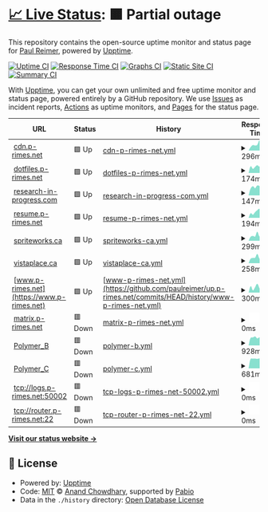 # [📈 Live Status](https://up.p-rimes.net): <!--live status--> **🟧 Partial outage**

This repository contains the open-source uptime monitor and status page for [Paul Reimer](https://www.p-rimes.net), powered by [Upptime](https://github.com/upptime/upptime).

[![Uptime CI](https://github.com/paulreimer/up.p-rimes.net/workflows/Uptime%20CI/badge.svg)](https://github.com/paulreimer/up.p-rimes.net/actions?query=workflow%3A%22Uptime+CI%22)
[![Response Time CI](https://github.com/paulreimer/up.p-rimes.net/workflows/Response%20Time%20CI/badge.svg)](https://github.com/paulreimer/up.p-rimes.net/actions?query=workflow%3A%22Response+Time+CI%22)
[![Graphs CI](https://github.com/paulreimer/up.p-rimes.net/workflows/Graphs%20CI/badge.svg)](https://github.com/paulreimer/up.p-rimes.net/actions?query=workflow%3A%22Graphs+CI%22)
[![Static Site CI](https://github.com/paulreimer/up.p-rimes.net/workflows/Static%20Site%20CI/badge.svg)](https://github.com/paulreimer/up.p-rimes.net/actions?query=workflow%3A%22Static+Site+CI%22)
[![Summary CI](https://github.com/paulreimer/up.p-rimes.net/workflows/Summary%20CI/badge.svg)](https://github.com/paulreimer/up.p-rimes.net/actions?query=workflow%3A%22Summary+CI%22)

With [Upptime](https://upptime.js.org), you can get your own unlimited and free uptime monitor and status page, powered entirely by a GitHub repository. We use [Issues](https://github.com/paulreimer/up.p-rimes.net/issues) as incident reports, [Actions](https://github.com/paulreimer/up.p-rimes.net/actions) as uptime monitors, and [Pages](https://up.p-rimes.net) for the status page.

<!--start: status pages-->
<!-- This summary is generated by Upptime (https://github.com/upptime/upptime) -->
<!-- Do not edit this manually, your changes will be overwritten -->
<!-- prettier-ignore -->
| URL | Status | History | Response Time | Uptime |
| --- | ------ | ------- | ------------- | ------ |
| <img alt="" src="https://icons.duckduckgo.com/ip3/cdn.p-rimes.net.ico" height="13"> [cdn.p-rimes.net](https://cdn.p-rimes.net/blank.gif) | 🟩 Up | [cdn-p-rimes-net.yml](https://github.com/paulreimer/up.p-rimes.net/commits/HEAD/history/cdn-p-rimes-net.yml) | <details><summary><img alt="Response time graph" src="./graphs/cdn-p-rimes-net/response-time-week.png" height="20"> 296ms</summary><br><a href="https://up.p-rimes.net/history/cdn-p-rimes-net"><img alt="Response time 276" src="https://img.shields.io/endpoint?url=https%3A%2F%2Fraw.githubusercontent.com%2Fpaulreimer%2Fup.p-rimes.net%2FHEAD%2Fapi%2Fcdn-p-rimes-net%2Fresponse-time.json"></a><br><a href="https://up.p-rimes.net/history/cdn-p-rimes-net"><img alt="24-hour response time 200" src="https://img.shields.io/endpoint?url=https%3A%2F%2Fraw.githubusercontent.com%2Fpaulreimer%2Fup.p-rimes.net%2FHEAD%2Fapi%2Fcdn-p-rimes-net%2Fresponse-time-day.json"></a><br><a href="https://up.p-rimes.net/history/cdn-p-rimes-net"><img alt="7-day response time 296" src="https://img.shields.io/endpoint?url=https%3A%2F%2Fraw.githubusercontent.com%2Fpaulreimer%2Fup.p-rimes.net%2FHEAD%2Fapi%2Fcdn-p-rimes-net%2Fresponse-time-week.json"></a><br><a href="https://up.p-rimes.net/history/cdn-p-rimes-net"><img alt="30-day response time 280" src="https://img.shields.io/endpoint?url=https%3A%2F%2Fraw.githubusercontent.com%2Fpaulreimer%2Fup.p-rimes.net%2FHEAD%2Fapi%2Fcdn-p-rimes-net%2Fresponse-time-month.json"></a><br><a href="https://up.p-rimes.net/history/cdn-p-rimes-net"><img alt="1-year response time 276" src="https://img.shields.io/endpoint?url=https%3A%2F%2Fraw.githubusercontent.com%2Fpaulreimer%2Fup.p-rimes.net%2FHEAD%2Fapi%2Fcdn-p-rimes-net%2Fresponse-time-year.json"></a></details> | <details><summary><a href="https://up.p-rimes.net/history/cdn-p-rimes-net">100.00%</a></summary><a href="https://up.p-rimes.net/history/cdn-p-rimes-net"><img alt="All-time uptime 100.00%" src="https://img.shields.io/endpoint?url=https%3A%2F%2Fraw.githubusercontent.com%2Fpaulreimer%2Fup.p-rimes.net%2FHEAD%2Fapi%2Fcdn-p-rimes-net%2Fuptime.json"></a><br><a href="https://up.p-rimes.net/history/cdn-p-rimes-net"><img alt="24-hour uptime 100.00%" src="https://img.shields.io/endpoint?url=https%3A%2F%2Fraw.githubusercontent.com%2Fpaulreimer%2Fup.p-rimes.net%2FHEAD%2Fapi%2Fcdn-p-rimes-net%2Fuptime-day.json"></a><br><a href="https://up.p-rimes.net/history/cdn-p-rimes-net"><img alt="7-day uptime 100.00%" src="https://img.shields.io/endpoint?url=https%3A%2F%2Fraw.githubusercontent.com%2Fpaulreimer%2Fup.p-rimes.net%2FHEAD%2Fapi%2Fcdn-p-rimes-net%2Fuptime-week.json"></a><br><a href="https://up.p-rimes.net/history/cdn-p-rimes-net"><img alt="30-day uptime 100.00%" src="https://img.shields.io/endpoint?url=https%3A%2F%2Fraw.githubusercontent.com%2Fpaulreimer%2Fup.p-rimes.net%2FHEAD%2Fapi%2Fcdn-p-rimes-net%2Fuptime-month.json"></a><br><a href="https://up.p-rimes.net/history/cdn-p-rimes-net"><img alt="1-year uptime 100.00%" src="https://img.shields.io/endpoint?url=https%3A%2F%2Fraw.githubusercontent.com%2Fpaulreimer%2Fup.p-rimes.net%2FHEAD%2Fapi%2Fcdn-p-rimes-net%2Fuptime-year.json"></a></details>
| <img alt="" src="https://icons.duckduckgo.com/ip3/dotfiles.p-rimes.net.ico" height="13"> [dotfiles.p-rimes.net](https://dotfiles.p-rimes.net/) | 🟩 Up | [dotfiles-p-rimes-net.yml](https://github.com/paulreimer/up.p-rimes.net/commits/HEAD/history/dotfiles-p-rimes-net.yml) | <details><summary><img alt="Response time graph" src="./graphs/dotfiles-p-rimes-net/response-time-week.png" height="20"> 174ms</summary><br><a href="https://up.p-rimes.net/history/dotfiles-p-rimes-net"><img alt="Response time 213" src="https://img.shields.io/endpoint?url=https%3A%2F%2Fraw.githubusercontent.com%2Fpaulreimer%2Fup.p-rimes.net%2FHEAD%2Fapi%2Fdotfiles-p-rimes-net%2Fresponse-time.json"></a><br><a href="https://up.p-rimes.net/history/dotfiles-p-rimes-net"><img alt="24-hour response time 141" src="https://img.shields.io/endpoint?url=https%3A%2F%2Fraw.githubusercontent.com%2Fpaulreimer%2Fup.p-rimes.net%2FHEAD%2Fapi%2Fdotfiles-p-rimes-net%2Fresponse-time-day.json"></a><br><a href="https://up.p-rimes.net/history/dotfiles-p-rimes-net"><img alt="7-day response time 174" src="https://img.shields.io/endpoint?url=https%3A%2F%2Fraw.githubusercontent.com%2Fpaulreimer%2Fup.p-rimes.net%2FHEAD%2Fapi%2Fdotfiles-p-rimes-net%2Fresponse-time-week.json"></a><br><a href="https://up.p-rimes.net/history/dotfiles-p-rimes-net"><img alt="30-day response time 201" src="https://img.shields.io/endpoint?url=https%3A%2F%2Fraw.githubusercontent.com%2Fpaulreimer%2Fup.p-rimes.net%2FHEAD%2Fapi%2Fdotfiles-p-rimes-net%2Fresponse-time-month.json"></a><br><a href="https://up.p-rimes.net/history/dotfiles-p-rimes-net"><img alt="1-year response time 213" src="https://img.shields.io/endpoint?url=https%3A%2F%2Fraw.githubusercontent.com%2Fpaulreimer%2Fup.p-rimes.net%2FHEAD%2Fapi%2Fdotfiles-p-rimes-net%2Fresponse-time-year.json"></a></details> | <details><summary><a href="https://up.p-rimes.net/history/dotfiles-p-rimes-net">100.00%</a></summary><a href="https://up.p-rimes.net/history/dotfiles-p-rimes-net"><img alt="All-time uptime 100.00%" src="https://img.shields.io/endpoint?url=https%3A%2F%2Fraw.githubusercontent.com%2Fpaulreimer%2Fup.p-rimes.net%2FHEAD%2Fapi%2Fdotfiles-p-rimes-net%2Fuptime.json"></a><br><a href="https://up.p-rimes.net/history/dotfiles-p-rimes-net"><img alt="24-hour uptime 100.00%" src="https://img.shields.io/endpoint?url=https%3A%2F%2Fraw.githubusercontent.com%2Fpaulreimer%2Fup.p-rimes.net%2FHEAD%2Fapi%2Fdotfiles-p-rimes-net%2Fuptime-day.json"></a><br><a href="https://up.p-rimes.net/history/dotfiles-p-rimes-net"><img alt="7-day uptime 100.00%" src="https://img.shields.io/endpoint?url=https%3A%2F%2Fraw.githubusercontent.com%2Fpaulreimer%2Fup.p-rimes.net%2FHEAD%2Fapi%2Fdotfiles-p-rimes-net%2Fuptime-week.json"></a><br><a href="https://up.p-rimes.net/history/dotfiles-p-rimes-net"><img alt="30-day uptime 100.00%" src="https://img.shields.io/endpoint?url=https%3A%2F%2Fraw.githubusercontent.com%2Fpaulreimer%2Fup.p-rimes.net%2FHEAD%2Fapi%2Fdotfiles-p-rimes-net%2Fuptime-month.json"></a><br><a href="https://up.p-rimes.net/history/dotfiles-p-rimes-net"><img alt="1-year uptime 100.00%" src="https://img.shields.io/endpoint?url=https%3A%2F%2Fraw.githubusercontent.com%2Fpaulreimer%2Fup.p-rimes.net%2FHEAD%2Fapi%2Fdotfiles-p-rimes-net%2Fuptime-year.json"></a></details>
| <img alt="" src="https://icons.duckduckgo.com/ip3/research-in-progress.com.ico" height="13"> [research-in-progress.com](https://research-in-progress.com/) | 🟩 Up | [research-in-progress-com.yml](https://github.com/paulreimer/up.p-rimes.net/commits/HEAD/history/research-in-progress-com.yml) | <details><summary><img alt="Response time graph" src="./graphs/research-in-progress-com/response-time-week.png" height="20"> 147ms</summary><br><a href="https://up.p-rimes.net/history/research-in-progress-com"><img alt="Response time 162" src="https://img.shields.io/endpoint?url=https%3A%2F%2Fraw.githubusercontent.com%2Fpaulreimer%2Fup.p-rimes.net%2FHEAD%2Fapi%2Fresearch-in-progress-com%2Fresponse-time.json"></a><br><a href="https://up.p-rimes.net/history/research-in-progress-com"><img alt="24-hour response time 127" src="https://img.shields.io/endpoint?url=https%3A%2F%2Fraw.githubusercontent.com%2Fpaulreimer%2Fup.p-rimes.net%2FHEAD%2Fapi%2Fresearch-in-progress-com%2Fresponse-time-day.json"></a><br><a href="https://up.p-rimes.net/history/research-in-progress-com"><img alt="7-day response time 147" src="https://img.shields.io/endpoint?url=https%3A%2F%2Fraw.githubusercontent.com%2Fpaulreimer%2Fup.p-rimes.net%2FHEAD%2Fapi%2Fresearch-in-progress-com%2Fresponse-time-week.json"></a><br><a href="https://up.p-rimes.net/history/research-in-progress-com"><img alt="30-day response time 158" src="https://img.shields.io/endpoint?url=https%3A%2F%2Fraw.githubusercontent.com%2Fpaulreimer%2Fup.p-rimes.net%2FHEAD%2Fapi%2Fresearch-in-progress-com%2Fresponse-time-month.json"></a><br><a href="https://up.p-rimes.net/history/research-in-progress-com"><img alt="1-year response time 162" src="https://img.shields.io/endpoint?url=https%3A%2F%2Fraw.githubusercontent.com%2Fpaulreimer%2Fup.p-rimes.net%2FHEAD%2Fapi%2Fresearch-in-progress-com%2Fresponse-time-year.json"></a></details> | <details><summary><a href="https://up.p-rimes.net/history/research-in-progress-com">100.00%</a></summary><a href="https://up.p-rimes.net/history/research-in-progress-com"><img alt="All-time uptime 100.00%" src="https://img.shields.io/endpoint?url=https%3A%2F%2Fraw.githubusercontent.com%2Fpaulreimer%2Fup.p-rimes.net%2FHEAD%2Fapi%2Fresearch-in-progress-com%2Fuptime.json"></a><br><a href="https://up.p-rimes.net/history/research-in-progress-com"><img alt="24-hour uptime 100.00%" src="https://img.shields.io/endpoint?url=https%3A%2F%2Fraw.githubusercontent.com%2Fpaulreimer%2Fup.p-rimes.net%2FHEAD%2Fapi%2Fresearch-in-progress-com%2Fuptime-day.json"></a><br><a href="https://up.p-rimes.net/history/research-in-progress-com"><img alt="7-day uptime 100.00%" src="https://img.shields.io/endpoint?url=https%3A%2F%2Fraw.githubusercontent.com%2Fpaulreimer%2Fup.p-rimes.net%2FHEAD%2Fapi%2Fresearch-in-progress-com%2Fuptime-week.json"></a><br><a href="https://up.p-rimes.net/history/research-in-progress-com"><img alt="30-day uptime 100.00%" src="https://img.shields.io/endpoint?url=https%3A%2F%2Fraw.githubusercontent.com%2Fpaulreimer%2Fup.p-rimes.net%2FHEAD%2Fapi%2Fresearch-in-progress-com%2Fuptime-month.json"></a><br><a href="https://up.p-rimes.net/history/research-in-progress-com"><img alt="1-year uptime 100.00%" src="https://img.shields.io/endpoint?url=https%3A%2F%2Fraw.githubusercontent.com%2Fpaulreimer%2Fup.p-rimes.net%2FHEAD%2Fapi%2Fresearch-in-progress-com%2Fuptime-year.json"></a></details>
| <img alt="" src="https://icons.duckduckgo.com/ip3/resume.p-rimes.net.ico" height="13"> [resume.p-rimes.net](https://resume.p-rimes.net/) | 🟩 Up | [resume-p-rimes-net.yml](https://github.com/paulreimer/up.p-rimes.net/commits/HEAD/history/resume-p-rimes-net.yml) | <details><summary><img alt="Response time graph" src="./graphs/resume-p-rimes-net/response-time-week.png" height="20"> 194ms</summary><br><a href="https://up.p-rimes.net/history/resume-p-rimes-net"><img alt="Response time 222" src="https://img.shields.io/endpoint?url=https%3A%2F%2Fraw.githubusercontent.com%2Fpaulreimer%2Fup.p-rimes.net%2FHEAD%2Fapi%2Fresume-p-rimes-net%2Fresponse-time.json"></a><br><a href="https://up.p-rimes.net/history/resume-p-rimes-net"><img alt="24-hour response time 189" src="https://img.shields.io/endpoint?url=https%3A%2F%2Fraw.githubusercontent.com%2Fpaulreimer%2Fup.p-rimes.net%2FHEAD%2Fapi%2Fresume-p-rimes-net%2Fresponse-time-day.json"></a><br><a href="https://up.p-rimes.net/history/resume-p-rimes-net"><img alt="7-day response time 194" src="https://img.shields.io/endpoint?url=https%3A%2F%2Fraw.githubusercontent.com%2Fpaulreimer%2Fup.p-rimes.net%2FHEAD%2Fapi%2Fresume-p-rimes-net%2Fresponse-time-week.json"></a><br><a href="https://up.p-rimes.net/history/resume-p-rimes-net"><img alt="30-day response time 214" src="https://img.shields.io/endpoint?url=https%3A%2F%2Fraw.githubusercontent.com%2Fpaulreimer%2Fup.p-rimes.net%2FHEAD%2Fapi%2Fresume-p-rimes-net%2Fresponse-time-month.json"></a><br><a href="https://up.p-rimes.net/history/resume-p-rimes-net"><img alt="1-year response time 222" src="https://img.shields.io/endpoint?url=https%3A%2F%2Fraw.githubusercontent.com%2Fpaulreimer%2Fup.p-rimes.net%2FHEAD%2Fapi%2Fresume-p-rimes-net%2Fresponse-time-year.json"></a></details> | <details><summary><a href="https://up.p-rimes.net/history/resume-p-rimes-net">100.00%</a></summary><a href="https://up.p-rimes.net/history/resume-p-rimes-net"><img alt="All-time uptime 99.99%" src="https://img.shields.io/endpoint?url=https%3A%2F%2Fraw.githubusercontent.com%2Fpaulreimer%2Fup.p-rimes.net%2FHEAD%2Fapi%2Fresume-p-rimes-net%2Fuptime.json"></a><br><a href="https://up.p-rimes.net/history/resume-p-rimes-net"><img alt="24-hour uptime 100.00%" src="https://img.shields.io/endpoint?url=https%3A%2F%2Fraw.githubusercontent.com%2Fpaulreimer%2Fup.p-rimes.net%2FHEAD%2Fapi%2Fresume-p-rimes-net%2Fuptime-day.json"></a><br><a href="https://up.p-rimes.net/history/resume-p-rimes-net"><img alt="7-day uptime 100.00%" src="https://img.shields.io/endpoint?url=https%3A%2F%2Fraw.githubusercontent.com%2Fpaulreimer%2Fup.p-rimes.net%2FHEAD%2Fapi%2Fresume-p-rimes-net%2Fuptime-week.json"></a><br><a href="https://up.p-rimes.net/history/resume-p-rimes-net"><img alt="30-day uptime 100.00%" src="https://img.shields.io/endpoint?url=https%3A%2F%2Fraw.githubusercontent.com%2Fpaulreimer%2Fup.p-rimes.net%2FHEAD%2Fapi%2Fresume-p-rimes-net%2Fuptime-month.json"></a><br><a href="https://up.p-rimes.net/history/resume-p-rimes-net"><img alt="1-year uptime 100.00%" src="https://img.shields.io/endpoint?url=https%3A%2F%2Fraw.githubusercontent.com%2Fpaulreimer%2Fup.p-rimes.net%2FHEAD%2Fapi%2Fresume-p-rimes-net%2Fuptime-year.json"></a></details>
| <img alt="" src="https://icons.duckduckgo.com/ip3/spriteworks.ca.ico" height="13"> [spriteworks.ca](https://spriteworks.ca/) | 🟩 Up | [spriteworks-ca.yml](https://github.com/paulreimer/up.p-rimes.net/commits/HEAD/history/spriteworks-ca.yml) | <details><summary><img alt="Response time graph" src="./graphs/spriteworks-ca/response-time-week.png" height="20"> 299ms</summary><br><a href="https://up.p-rimes.net/history/spriteworks-ca"><img alt="Response time 382" src="https://img.shields.io/endpoint?url=https%3A%2F%2Fraw.githubusercontent.com%2Fpaulreimer%2Fup.p-rimes.net%2FHEAD%2Fapi%2Fspriteworks-ca%2Fresponse-time.json"></a><br><a href="https://up.p-rimes.net/history/spriteworks-ca"><img alt="24-hour response time 230" src="https://img.shields.io/endpoint?url=https%3A%2F%2Fraw.githubusercontent.com%2Fpaulreimer%2Fup.p-rimes.net%2FHEAD%2Fapi%2Fspriteworks-ca%2Fresponse-time-day.json"></a><br><a href="https://up.p-rimes.net/history/spriteworks-ca"><img alt="7-day response time 299" src="https://img.shields.io/endpoint?url=https%3A%2F%2Fraw.githubusercontent.com%2Fpaulreimer%2Fup.p-rimes.net%2FHEAD%2Fapi%2Fspriteworks-ca%2Fresponse-time-week.json"></a><br><a href="https://up.p-rimes.net/history/spriteworks-ca"><img alt="30-day response time 341" src="https://img.shields.io/endpoint?url=https%3A%2F%2Fraw.githubusercontent.com%2Fpaulreimer%2Fup.p-rimes.net%2FHEAD%2Fapi%2Fspriteworks-ca%2Fresponse-time-month.json"></a><br><a href="https://up.p-rimes.net/history/spriteworks-ca"><img alt="1-year response time 382" src="https://img.shields.io/endpoint?url=https%3A%2F%2Fraw.githubusercontent.com%2Fpaulreimer%2Fup.p-rimes.net%2FHEAD%2Fapi%2Fspriteworks-ca%2Fresponse-time-year.json"></a></details> | <details><summary><a href="https://up.p-rimes.net/history/spriteworks-ca">100.00%</a></summary><a href="https://up.p-rimes.net/history/spriteworks-ca"><img alt="All-time uptime 99.98%" src="https://img.shields.io/endpoint?url=https%3A%2F%2Fraw.githubusercontent.com%2Fpaulreimer%2Fup.p-rimes.net%2FHEAD%2Fapi%2Fspriteworks-ca%2Fuptime.json"></a><br><a href="https://up.p-rimes.net/history/spriteworks-ca"><img alt="24-hour uptime 100.00%" src="https://img.shields.io/endpoint?url=https%3A%2F%2Fraw.githubusercontent.com%2Fpaulreimer%2Fup.p-rimes.net%2FHEAD%2Fapi%2Fspriteworks-ca%2Fuptime-day.json"></a><br><a href="https://up.p-rimes.net/history/spriteworks-ca"><img alt="7-day uptime 100.00%" src="https://img.shields.io/endpoint?url=https%3A%2F%2Fraw.githubusercontent.com%2Fpaulreimer%2Fup.p-rimes.net%2FHEAD%2Fapi%2Fspriteworks-ca%2Fuptime-week.json"></a><br><a href="https://up.p-rimes.net/history/spriteworks-ca"><img alt="30-day uptime 100.00%" src="https://img.shields.io/endpoint?url=https%3A%2F%2Fraw.githubusercontent.com%2Fpaulreimer%2Fup.p-rimes.net%2FHEAD%2Fapi%2Fspriteworks-ca%2Fuptime-month.json"></a><br><a href="https://up.p-rimes.net/history/spriteworks-ca"><img alt="1-year uptime 100.00%" src="https://img.shields.io/endpoint?url=https%3A%2F%2Fraw.githubusercontent.com%2Fpaulreimer%2Fup.p-rimes.net%2FHEAD%2Fapi%2Fspriteworks-ca%2Fuptime-year.json"></a></details>
| <img alt="" src="https://icons.duckduckgo.com/ip3/vistaplace.ca.ico" height="13"> [vistaplace.ca](https://vistaplace.ca/strata) | 🟩 Up | [vistaplace-ca.yml](https://github.com/paulreimer/up.p-rimes.net/commits/HEAD/history/vistaplace-ca.yml) | <details><summary><img alt="Response time graph" src="./graphs/vistaplace-ca/response-time-week.png" height="20"> 258ms</summary><br><a href="https://up.p-rimes.net/history/vistaplace-ca"><img alt="Response time 319" src="https://img.shields.io/endpoint?url=https%3A%2F%2Fraw.githubusercontent.com%2Fpaulreimer%2Fup.p-rimes.net%2FHEAD%2Fapi%2Fvistaplace-ca%2Fresponse-time.json"></a><br><a href="https://up.p-rimes.net/history/vistaplace-ca"><img alt="24-hour response time 235" src="https://img.shields.io/endpoint?url=https%3A%2F%2Fraw.githubusercontent.com%2Fpaulreimer%2Fup.p-rimes.net%2FHEAD%2Fapi%2Fvistaplace-ca%2Fresponse-time-day.json"></a><br><a href="https://up.p-rimes.net/history/vistaplace-ca"><img alt="7-day response time 258" src="https://img.shields.io/endpoint?url=https%3A%2F%2Fraw.githubusercontent.com%2Fpaulreimer%2Fup.p-rimes.net%2FHEAD%2Fapi%2Fvistaplace-ca%2Fresponse-time-week.json"></a><br><a href="https://up.p-rimes.net/history/vistaplace-ca"><img alt="30-day response time 278" src="https://img.shields.io/endpoint?url=https%3A%2F%2Fraw.githubusercontent.com%2Fpaulreimer%2Fup.p-rimes.net%2FHEAD%2Fapi%2Fvistaplace-ca%2Fresponse-time-month.json"></a><br><a href="https://up.p-rimes.net/history/vistaplace-ca"><img alt="1-year response time 319" src="https://img.shields.io/endpoint?url=https%3A%2F%2Fraw.githubusercontent.com%2Fpaulreimer%2Fup.p-rimes.net%2FHEAD%2Fapi%2Fvistaplace-ca%2Fresponse-time-year.json"></a></details> | <details><summary><a href="https://up.p-rimes.net/history/vistaplace-ca">100.00%</a></summary><a href="https://up.p-rimes.net/history/vistaplace-ca"><img alt="All-time uptime 99.98%" src="https://img.shields.io/endpoint?url=https%3A%2F%2Fraw.githubusercontent.com%2Fpaulreimer%2Fup.p-rimes.net%2FHEAD%2Fapi%2Fvistaplace-ca%2Fuptime.json"></a><br><a href="https://up.p-rimes.net/history/vistaplace-ca"><img alt="24-hour uptime 100.00%" src="https://img.shields.io/endpoint?url=https%3A%2F%2Fraw.githubusercontent.com%2Fpaulreimer%2Fup.p-rimes.net%2FHEAD%2Fapi%2Fvistaplace-ca%2Fuptime-day.json"></a><br><a href="https://up.p-rimes.net/history/vistaplace-ca"><img alt="7-day uptime 100.00%" src="https://img.shields.io/endpoint?url=https%3A%2F%2Fraw.githubusercontent.com%2Fpaulreimer%2Fup.p-rimes.net%2FHEAD%2Fapi%2Fvistaplace-ca%2Fuptime-week.json"></a><br><a href="https://up.p-rimes.net/history/vistaplace-ca"><img alt="30-day uptime 100.00%" src="https://img.shields.io/endpoint?url=https%3A%2F%2Fraw.githubusercontent.com%2Fpaulreimer%2Fup.p-rimes.net%2FHEAD%2Fapi%2Fvistaplace-ca%2Fuptime-month.json"></a><br><a href="https://up.p-rimes.net/history/vistaplace-ca"><img alt="1-year uptime 100.00%" src="https://img.shields.io/endpoint?url=https%3A%2F%2Fraw.githubusercontent.com%2Fpaulreimer%2Fup.p-rimes.net%2FHEAD%2Fapi%2Fvistaplace-ca%2Fuptime-year.json"></a></details>
| <img alt="" src="https://icons.duckduckgo.com/ip3/www.p-rimes.net.ico" height="13"> [www.p-rimes.net](https://www.p-rimes.net) | 🟩 Up | [www-p-rimes-net.yml](https://github.com/paulreimer/up.p-rimes.net/commits/HEAD/history/www-p-rimes-net.yml) | <details><summary><img alt="Response time graph" src="./graphs/www-p-rimes-net/response-time-week.png" height="20"> 300ms</summary><br><a href="https://up.p-rimes.net/history/www-p-rimes-net"><img alt="Response time 430" src="https://img.shields.io/endpoint?url=https%3A%2F%2Fraw.githubusercontent.com%2Fpaulreimer%2Fup.p-rimes.net%2FHEAD%2Fapi%2Fwww-p-rimes-net%2Fresponse-time.json"></a><br><a href="https://up.p-rimes.net/history/www-p-rimes-net"><img alt="24-hour response time 440" src="https://img.shields.io/endpoint?url=https%3A%2F%2Fraw.githubusercontent.com%2Fpaulreimer%2Fup.p-rimes.net%2FHEAD%2Fapi%2Fwww-p-rimes-net%2Fresponse-time-day.json"></a><br><a href="https://up.p-rimes.net/history/www-p-rimes-net"><img alt="7-day response time 300" src="https://img.shields.io/endpoint?url=https%3A%2F%2Fraw.githubusercontent.com%2Fpaulreimer%2Fup.p-rimes.net%2FHEAD%2Fapi%2Fwww-p-rimes-net%2Fresponse-time-week.json"></a><br><a href="https://up.p-rimes.net/history/www-p-rimes-net"><img alt="30-day response time 368" src="https://img.shields.io/endpoint?url=https%3A%2F%2Fraw.githubusercontent.com%2Fpaulreimer%2Fup.p-rimes.net%2FHEAD%2Fapi%2Fwww-p-rimes-net%2Fresponse-time-month.json"></a><br><a href="https://up.p-rimes.net/history/www-p-rimes-net"><img alt="1-year response time 430" src="https://img.shields.io/endpoint?url=https%3A%2F%2Fraw.githubusercontent.com%2Fpaulreimer%2Fup.p-rimes.net%2FHEAD%2Fapi%2Fwww-p-rimes-net%2Fresponse-time-year.json"></a></details> | <details><summary><a href="https://up.p-rimes.net/history/www-p-rimes-net">100.00%</a></summary><a href="https://up.p-rimes.net/history/www-p-rimes-net"><img alt="All-time uptime 99.99%" src="https://img.shields.io/endpoint?url=https%3A%2F%2Fraw.githubusercontent.com%2Fpaulreimer%2Fup.p-rimes.net%2FHEAD%2Fapi%2Fwww-p-rimes-net%2Fuptime.json"></a><br><a href="https://up.p-rimes.net/history/www-p-rimes-net"><img alt="24-hour uptime 100.00%" src="https://img.shields.io/endpoint?url=https%3A%2F%2Fraw.githubusercontent.com%2Fpaulreimer%2Fup.p-rimes.net%2FHEAD%2Fapi%2Fwww-p-rimes-net%2Fuptime-day.json"></a><br><a href="https://up.p-rimes.net/history/www-p-rimes-net"><img alt="7-day uptime 100.00%" src="https://img.shields.io/endpoint?url=https%3A%2F%2Fraw.githubusercontent.com%2Fpaulreimer%2Fup.p-rimes.net%2FHEAD%2Fapi%2Fwww-p-rimes-net%2Fuptime-week.json"></a><br><a href="https://up.p-rimes.net/history/www-p-rimes-net"><img alt="30-day uptime 100.00%" src="https://img.shields.io/endpoint?url=https%3A%2F%2Fraw.githubusercontent.com%2Fpaulreimer%2Fup.p-rimes.net%2FHEAD%2Fapi%2Fwww-p-rimes-net%2Fuptime-month.json"></a><br><a href="https://up.p-rimes.net/history/www-p-rimes-net"><img alt="1-year uptime 100.00%" src="https://img.shields.io/endpoint?url=https%3A%2F%2Fraw.githubusercontent.com%2Fpaulreimer%2Fup.p-rimes.net%2FHEAD%2Fapi%2Fwww-p-rimes-net%2Fuptime-year.json"></a></details>
| <img alt="" src="https://icons.duckduckgo.com/ip3/matrix.p-rimes.net.ico" height="13"> [matrix.p-rimes.net](https://matrix.p-rimes.net/_dendrite/monitor/health) | 🟥 Down | [matrix-p-rimes-net.yml](https://github.com/paulreimer/up.p-rimes.net/commits/HEAD/history/matrix-p-rimes-net.yml) | <details><summary><img alt="Response time graph" src="./graphs/matrix-p-rimes-net/response-time-week.png" height="20"> 0ms</summary><br><a href="https://up.p-rimes.net/history/matrix-p-rimes-net"><img alt="Response time 0" src="https://img.shields.io/endpoint?url=https%3A%2F%2Fraw.githubusercontent.com%2Fpaulreimer%2Fup.p-rimes.net%2FHEAD%2Fapi%2Fmatrix-p-rimes-net%2Fresponse-time.json"></a><br><a href="https://up.p-rimes.net/history/matrix-p-rimes-net"><img alt="24-hour response time 0" src="https://img.shields.io/endpoint?url=https%3A%2F%2Fraw.githubusercontent.com%2Fpaulreimer%2Fup.p-rimes.net%2FHEAD%2Fapi%2Fmatrix-p-rimes-net%2Fresponse-time-day.json"></a><br><a href="https://up.p-rimes.net/history/matrix-p-rimes-net"><img alt="7-day response time 0" src="https://img.shields.io/endpoint?url=https%3A%2F%2Fraw.githubusercontent.com%2Fpaulreimer%2Fup.p-rimes.net%2FHEAD%2Fapi%2Fmatrix-p-rimes-net%2Fresponse-time-week.json"></a><br><a href="https://up.p-rimes.net/history/matrix-p-rimes-net"><img alt="30-day response time 0" src="https://img.shields.io/endpoint?url=https%3A%2F%2Fraw.githubusercontent.com%2Fpaulreimer%2Fup.p-rimes.net%2FHEAD%2Fapi%2Fmatrix-p-rimes-net%2Fresponse-time-month.json"></a><br><a href="https://up.p-rimes.net/history/matrix-p-rimes-net"><img alt="1-year response time 0" src="https://img.shields.io/endpoint?url=https%3A%2F%2Fraw.githubusercontent.com%2Fpaulreimer%2Fup.p-rimes.net%2FHEAD%2Fapi%2Fmatrix-p-rimes-net%2Fresponse-time-year.json"></a></details> | <details><summary><a href="https://up.p-rimes.net/history/matrix-p-rimes-net">0.00%</a></summary><a href="https://up.p-rimes.net/history/matrix-p-rimes-net"><img alt="All-time uptime 0.00%" src="https://img.shields.io/endpoint?url=https%3A%2F%2Fraw.githubusercontent.com%2Fpaulreimer%2Fup.p-rimes.net%2FHEAD%2Fapi%2Fmatrix-p-rimes-net%2Fuptime.json"></a><br><a href="https://up.p-rimes.net/history/matrix-p-rimes-net"><img alt="24-hour uptime 0.00%" src="https://img.shields.io/endpoint?url=https%3A%2F%2Fraw.githubusercontent.com%2Fpaulreimer%2Fup.p-rimes.net%2FHEAD%2Fapi%2Fmatrix-p-rimes-net%2Fuptime-day.json"></a><br><a href="https://up.p-rimes.net/history/matrix-p-rimes-net"><img alt="7-day uptime 0.00%" src="https://img.shields.io/endpoint?url=https%3A%2F%2Fraw.githubusercontent.com%2Fpaulreimer%2Fup.p-rimes.net%2FHEAD%2Fapi%2Fmatrix-p-rimes-net%2Fuptime-week.json"></a><br><a href="https://up.p-rimes.net/history/matrix-p-rimes-net"><img alt="30-day uptime 0.00%" src="https://img.shields.io/endpoint?url=https%3A%2F%2Fraw.githubusercontent.com%2Fpaulreimer%2Fup.p-rimes.net%2FHEAD%2Fapi%2Fmatrix-p-rimes-net%2Fuptime-month.json"></a><br><a href="https://up.p-rimes.net/history/matrix-p-rimes-net"><img alt="1-year uptime 0.00%" src="https://img.shields.io/endpoint?url=https%3A%2F%2Fraw.githubusercontent.com%2Fpaulreimer%2Fup.p-rimes.net%2FHEAD%2Fapi%2Fmatrix-p-rimes-net%2Fuptime-year.json"></a></details>
| <img alt="" src="https://icons.duckduckgo.com/ip3/yll91woz04.execute-api.us-west-2.amazonaws.com.ico" height="13"> [Polymer_B](https://yll91woz04.execute-api.us-west-2.amazonaws.com/polymer_b/5) | 🟥 Down | [polymer-b.yml](https://github.com/paulreimer/up.p-rimes.net/commits/HEAD/history/polymer-b.yml) | <details><summary><img alt="Response time graph" src="./graphs/polymer-b/response-time-week.png" height="20"> 928ms</summary><br><a href="https://up.p-rimes.net/history/polymer-b"><img alt="Response time 857" src="https://img.shields.io/endpoint?url=https%3A%2F%2Fraw.githubusercontent.com%2Fpaulreimer%2Fup.p-rimes.net%2FHEAD%2Fapi%2Fpolymer-b%2Fresponse-time.json"></a><br><a href="https://up.p-rimes.net/history/polymer-b"><img alt="24-hour response time 839" src="https://img.shields.io/endpoint?url=https%3A%2F%2Fraw.githubusercontent.com%2Fpaulreimer%2Fup.p-rimes.net%2FHEAD%2Fapi%2Fpolymer-b%2Fresponse-time-day.json"></a><br><a href="https://up.p-rimes.net/history/polymer-b"><img alt="7-day response time 928" src="https://img.shields.io/endpoint?url=https%3A%2F%2Fraw.githubusercontent.com%2Fpaulreimer%2Fup.p-rimes.net%2FHEAD%2Fapi%2Fpolymer-b%2Fresponse-time-week.json"></a><br><a href="https://up.p-rimes.net/history/polymer-b"><img alt="30-day response time 914" src="https://img.shields.io/endpoint?url=https%3A%2F%2Fraw.githubusercontent.com%2Fpaulreimer%2Fup.p-rimes.net%2FHEAD%2Fapi%2Fpolymer-b%2Fresponse-time-month.json"></a><br><a href="https://up.p-rimes.net/history/polymer-b"><img alt="1-year response time 857" src="https://img.shields.io/endpoint?url=https%3A%2F%2Fraw.githubusercontent.com%2Fpaulreimer%2Fup.p-rimes.net%2FHEAD%2Fapi%2Fpolymer-b%2Fresponse-time-year.json"></a></details> | <details><summary><a href="https://up.p-rimes.net/history/polymer-b">0.00%</a></summary><a href="https://up.p-rimes.net/history/polymer-b"><img alt="All-time uptime 0.00%" src="https://img.shields.io/endpoint?url=https%3A%2F%2Fraw.githubusercontent.com%2Fpaulreimer%2Fup.p-rimes.net%2FHEAD%2Fapi%2Fpolymer-b%2Fuptime.json"></a><br><a href="https://up.p-rimes.net/history/polymer-b"><img alt="24-hour uptime 0.00%" src="https://img.shields.io/endpoint?url=https%3A%2F%2Fraw.githubusercontent.com%2Fpaulreimer%2Fup.p-rimes.net%2FHEAD%2Fapi%2Fpolymer-b%2Fuptime-day.json"></a><br><a href="https://up.p-rimes.net/history/polymer-b"><img alt="7-day uptime 0.00%" src="https://img.shields.io/endpoint?url=https%3A%2F%2Fraw.githubusercontent.com%2Fpaulreimer%2Fup.p-rimes.net%2FHEAD%2Fapi%2Fpolymer-b%2Fuptime-week.json"></a><br><a href="https://up.p-rimes.net/history/polymer-b"><img alt="30-day uptime 0.00%" src="https://img.shields.io/endpoint?url=https%3A%2F%2Fraw.githubusercontent.com%2Fpaulreimer%2Fup.p-rimes.net%2FHEAD%2Fapi%2Fpolymer-b%2Fuptime-month.json"></a><br><a href="https://up.p-rimes.net/history/polymer-b"><img alt="1-year uptime 0.00%" src="https://img.shields.io/endpoint?url=https%3A%2F%2Fraw.githubusercontent.com%2Fpaulreimer%2Fup.p-rimes.net%2FHEAD%2Fapi%2Fpolymer-b%2Fuptime-year.json"></a></details>
| <img alt="" src="https://icons.duckduckgo.com/ip3/yll91woz04.execute-api.us-west-2.amazonaws.com.ico" height="13"> [Polymer_C](https://yll91woz04.execute-api.us-west-2.amazonaws.com/polymer_c/5) | 🟥 Down | [polymer-c.yml](https://github.com/paulreimer/up.p-rimes.net/commits/HEAD/history/polymer-c.yml) | <details><summary><img alt="Response time graph" src="./graphs/polymer-c/response-time-week.png" height="20"> 681ms</summary><br><a href="https://up.p-rimes.net/history/polymer-c"><img alt="Response time 1344" src="https://img.shields.io/endpoint?url=https%3A%2F%2Fraw.githubusercontent.com%2Fpaulreimer%2Fup.p-rimes.net%2FHEAD%2Fapi%2Fpolymer-c%2Fresponse-time.json"></a><br><a href="https://up.p-rimes.net/history/polymer-c"><img alt="24-hour response time 689" src="https://img.shields.io/endpoint?url=https%3A%2F%2Fraw.githubusercontent.com%2Fpaulreimer%2Fup.p-rimes.net%2FHEAD%2Fapi%2Fpolymer-c%2Fresponse-time-day.json"></a><br><a href="https://up.p-rimes.net/history/polymer-c"><img alt="7-day response time 681" src="https://img.shields.io/endpoint?url=https%3A%2F%2Fraw.githubusercontent.com%2Fpaulreimer%2Fup.p-rimes.net%2FHEAD%2Fapi%2Fpolymer-c%2Fresponse-time-week.json"></a><br><a href="https://up.p-rimes.net/history/polymer-c"><img alt="30-day response time 683" src="https://img.shields.io/endpoint?url=https%3A%2F%2Fraw.githubusercontent.com%2Fpaulreimer%2Fup.p-rimes.net%2FHEAD%2Fapi%2Fpolymer-c%2Fresponse-time-month.json"></a><br><a href="https://up.p-rimes.net/history/polymer-c"><img alt="1-year response time 1344" src="https://img.shields.io/endpoint?url=https%3A%2F%2Fraw.githubusercontent.com%2Fpaulreimer%2Fup.p-rimes.net%2FHEAD%2Fapi%2Fpolymer-c%2Fresponse-time-year.json"></a></details> | <details><summary><a href="https://up.p-rimes.net/history/polymer-c">0.00%</a></summary><a href="https://up.p-rimes.net/history/polymer-c"><img alt="All-time uptime 18.24%" src="https://img.shields.io/endpoint?url=https%3A%2F%2Fraw.githubusercontent.com%2Fpaulreimer%2Fup.p-rimes.net%2FHEAD%2Fapi%2Fpolymer-c%2Fuptime.json"></a><br><a href="https://up.p-rimes.net/history/polymer-c"><img alt="24-hour uptime 0.00%" src="https://img.shields.io/endpoint?url=https%3A%2F%2Fraw.githubusercontent.com%2Fpaulreimer%2Fup.p-rimes.net%2FHEAD%2Fapi%2Fpolymer-c%2Fuptime-day.json"></a><br><a href="https://up.p-rimes.net/history/polymer-c"><img alt="7-day uptime 0.00%" src="https://img.shields.io/endpoint?url=https%3A%2F%2Fraw.githubusercontent.com%2Fpaulreimer%2Fup.p-rimes.net%2FHEAD%2Fapi%2Fpolymer-c%2Fuptime-week.json"></a><br><a href="https://up.p-rimes.net/history/polymer-c"><img alt="30-day uptime 0.00%" src="https://img.shields.io/endpoint?url=https%3A%2F%2Fraw.githubusercontent.com%2Fpaulreimer%2Fup.p-rimes.net%2FHEAD%2Fapi%2Fpolymer-c%2Fuptime-month.json"></a><br><a href="https://up.p-rimes.net/history/polymer-c"><img alt="1-year uptime 42.74%" src="https://img.shields.io/endpoint?url=https%3A%2F%2Fraw.githubusercontent.com%2Fpaulreimer%2Fup.p-rimes.net%2FHEAD%2Fapi%2Fpolymer-c%2Fuptime-year.json"></a></details>
| <img alt="" src="https://icons.duckduckgo.com/ip3/null.ico" height="13"> [tcp://logs.p-rimes.net:50002](logs.p-rimes.net) | 🟥 Down | [tcp-logs-p-rimes-net-50002.yml](https://github.com/paulreimer/up.p-rimes.net/commits/HEAD/history/tcp-logs-p-rimes-net-50002.yml) | <details><summary><img alt="Response time graph" src="./graphs/tcp-logs-p-rimes-net-50002/response-time-week.png" height="20"> 0ms</summary><br><a href="https://up.p-rimes.net/history/tcp-logs-p-rimes-net-50002"><img alt="Response time 0" src="https://img.shields.io/endpoint?url=https%3A%2F%2Fraw.githubusercontent.com%2Fpaulreimer%2Fup.p-rimes.net%2FHEAD%2Fapi%2Ftcp-logs-p-rimes-net-50002%2Fresponse-time.json"></a><br><a href="https://up.p-rimes.net/history/tcp-logs-p-rimes-net-50002"><img alt="24-hour response time 0" src="https://img.shields.io/endpoint?url=https%3A%2F%2Fraw.githubusercontent.com%2Fpaulreimer%2Fup.p-rimes.net%2FHEAD%2Fapi%2Ftcp-logs-p-rimes-net-50002%2Fresponse-time-day.json"></a><br><a href="https://up.p-rimes.net/history/tcp-logs-p-rimes-net-50002"><img alt="7-day response time 0" src="https://img.shields.io/endpoint?url=https%3A%2F%2Fraw.githubusercontent.com%2Fpaulreimer%2Fup.p-rimes.net%2FHEAD%2Fapi%2Ftcp-logs-p-rimes-net-50002%2Fresponse-time-week.json"></a><br><a href="https://up.p-rimes.net/history/tcp-logs-p-rimes-net-50002"><img alt="30-day response time 0" src="https://img.shields.io/endpoint?url=https%3A%2F%2Fraw.githubusercontent.com%2Fpaulreimer%2Fup.p-rimes.net%2FHEAD%2Fapi%2Ftcp-logs-p-rimes-net-50002%2Fresponse-time-month.json"></a><br><a href="https://up.p-rimes.net/history/tcp-logs-p-rimes-net-50002"><img alt="1-year response time 0" src="https://img.shields.io/endpoint?url=https%3A%2F%2Fraw.githubusercontent.com%2Fpaulreimer%2Fup.p-rimes.net%2FHEAD%2Fapi%2Ftcp-logs-p-rimes-net-50002%2Fresponse-time-year.json"></a></details> | <details><summary><a href="https://up.p-rimes.net/history/tcp-logs-p-rimes-net-50002">0.00%</a></summary><a href="https://up.p-rimes.net/history/tcp-logs-p-rimes-net-50002"><img alt="All-time uptime 0.00%" src="https://img.shields.io/endpoint?url=https%3A%2F%2Fraw.githubusercontent.com%2Fpaulreimer%2Fup.p-rimes.net%2FHEAD%2Fapi%2Ftcp-logs-p-rimes-net-50002%2Fuptime.json"></a><br><a href="https://up.p-rimes.net/history/tcp-logs-p-rimes-net-50002"><img alt="24-hour uptime 0.00%" src="https://img.shields.io/endpoint?url=https%3A%2F%2Fraw.githubusercontent.com%2Fpaulreimer%2Fup.p-rimes.net%2FHEAD%2Fapi%2Ftcp-logs-p-rimes-net-50002%2Fuptime-day.json"></a><br><a href="https://up.p-rimes.net/history/tcp-logs-p-rimes-net-50002"><img alt="7-day uptime 0.00%" src="https://img.shields.io/endpoint?url=https%3A%2F%2Fraw.githubusercontent.com%2Fpaulreimer%2Fup.p-rimes.net%2FHEAD%2Fapi%2Ftcp-logs-p-rimes-net-50002%2Fuptime-week.json"></a><br><a href="https://up.p-rimes.net/history/tcp-logs-p-rimes-net-50002"><img alt="30-day uptime 0.00%" src="https://img.shields.io/endpoint?url=https%3A%2F%2Fraw.githubusercontent.com%2Fpaulreimer%2Fup.p-rimes.net%2FHEAD%2Fapi%2Ftcp-logs-p-rimes-net-50002%2Fuptime-month.json"></a><br><a href="https://up.p-rimes.net/history/tcp-logs-p-rimes-net-50002"><img alt="1-year uptime 0.00%" src="https://img.shields.io/endpoint?url=https%3A%2F%2Fraw.githubusercontent.com%2Fpaulreimer%2Fup.p-rimes.net%2FHEAD%2Fapi%2Ftcp-logs-p-rimes-net-50002%2Fuptime-year.json"></a></details>
| <img alt="" src="https://icons.duckduckgo.com/ip3/null.ico" height="13"> [tcp://router.p-rimes.net:22](router.p-rimes.net) | 🟥 Down | [tcp-router-p-rimes-net-22.yml](https://github.com/paulreimer/up.p-rimes.net/commits/HEAD/history/tcp-router-p-rimes-net-22.yml) | <details><summary><img alt="Response time graph" src="./graphs/tcp-router-p-rimes-net-22/response-time-week.png" height="20"> 0ms</summary><br><a href="https://up.p-rimes.net/history/tcp-router-p-rimes-net-22"><img alt="Response time 0" src="https://img.shields.io/endpoint?url=https%3A%2F%2Fraw.githubusercontent.com%2Fpaulreimer%2Fup.p-rimes.net%2FHEAD%2Fapi%2Ftcp-router-p-rimes-net-22%2Fresponse-time.json"></a><br><a href="https://up.p-rimes.net/history/tcp-router-p-rimes-net-22"><img alt="24-hour response time 0" src="https://img.shields.io/endpoint?url=https%3A%2F%2Fraw.githubusercontent.com%2Fpaulreimer%2Fup.p-rimes.net%2FHEAD%2Fapi%2Ftcp-router-p-rimes-net-22%2Fresponse-time-day.json"></a><br><a href="https://up.p-rimes.net/history/tcp-router-p-rimes-net-22"><img alt="7-day response time 0" src="https://img.shields.io/endpoint?url=https%3A%2F%2Fraw.githubusercontent.com%2Fpaulreimer%2Fup.p-rimes.net%2FHEAD%2Fapi%2Ftcp-router-p-rimes-net-22%2Fresponse-time-week.json"></a><br><a href="https://up.p-rimes.net/history/tcp-router-p-rimes-net-22"><img alt="30-day response time 0" src="https://img.shields.io/endpoint?url=https%3A%2F%2Fraw.githubusercontent.com%2Fpaulreimer%2Fup.p-rimes.net%2FHEAD%2Fapi%2Ftcp-router-p-rimes-net-22%2Fresponse-time-month.json"></a><br><a href="https://up.p-rimes.net/history/tcp-router-p-rimes-net-22"><img alt="1-year response time 0" src="https://img.shields.io/endpoint?url=https%3A%2F%2Fraw.githubusercontent.com%2Fpaulreimer%2Fup.p-rimes.net%2FHEAD%2Fapi%2Ftcp-router-p-rimes-net-22%2Fresponse-time-year.json"></a></details> | <details><summary><a href="https://up.p-rimes.net/history/tcp-router-p-rimes-net-22">0.00%</a></summary><a href="https://up.p-rimes.net/history/tcp-router-p-rimes-net-22"><img alt="All-time uptime 0.00%" src="https://img.shields.io/endpoint?url=https%3A%2F%2Fraw.githubusercontent.com%2Fpaulreimer%2Fup.p-rimes.net%2FHEAD%2Fapi%2Ftcp-router-p-rimes-net-22%2Fuptime.json"></a><br><a href="https://up.p-rimes.net/history/tcp-router-p-rimes-net-22"><img alt="24-hour uptime 0.00%" src="https://img.shields.io/endpoint?url=https%3A%2F%2Fraw.githubusercontent.com%2Fpaulreimer%2Fup.p-rimes.net%2FHEAD%2Fapi%2Ftcp-router-p-rimes-net-22%2Fuptime-day.json"></a><br><a href="https://up.p-rimes.net/history/tcp-router-p-rimes-net-22"><img alt="7-day uptime 0.00%" src="https://img.shields.io/endpoint?url=https%3A%2F%2Fraw.githubusercontent.com%2Fpaulreimer%2Fup.p-rimes.net%2FHEAD%2Fapi%2Ftcp-router-p-rimes-net-22%2Fuptime-week.json"></a><br><a href="https://up.p-rimes.net/history/tcp-router-p-rimes-net-22"><img alt="30-day uptime 0.00%" src="https://img.shields.io/endpoint?url=https%3A%2F%2Fraw.githubusercontent.com%2Fpaulreimer%2Fup.p-rimes.net%2FHEAD%2Fapi%2Ftcp-router-p-rimes-net-22%2Fuptime-month.json"></a><br><a href="https://up.p-rimes.net/history/tcp-router-p-rimes-net-22"><img alt="1-year uptime 0.00%" src="https://img.shields.io/endpoint?url=https%3A%2F%2Fraw.githubusercontent.com%2Fpaulreimer%2Fup.p-rimes.net%2FHEAD%2Fapi%2Ftcp-router-p-rimes-net-22%2Fuptime-year.json"></a></details>

<!--end: status pages-->

[**Visit our status website →**](https://up.p-rimes.net)

## 📄 License

- Powered by: [Upptime](https://github.com/upptime/upptime)
- Code: [MIT](./LICENSE) © [Anand Chowdhary](https://anandchowdhary.com), supported by [Pabio](https://pabio.com)
- Data in the `./history` directory: [Open Database License](https://opendatacommons.org/licenses/odbl/1-0/)
